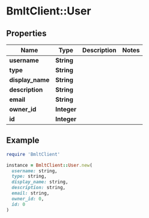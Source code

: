 # BmltClient::User

## Properties

| Name | Type | Description | Notes |
| ---- | ---- | ----------- | ----- |
| **username** | **String** |  |  |
| **type** | **String** |  |  |
| **display_name** | **String** |  |  |
| **description** | **String** |  |  |
| **email** | **String** |  |  |
| **owner_id** | **Integer** |  |  |
| **id** | **Integer** |  |  |

## Example

```ruby
require 'BmltClient'

instance = BmltClient::User.new(
  username: string,
  type: string,
  display_name: string,
  description: string,
  email: string,
  owner_id: 0,
  id: 0
)
```

